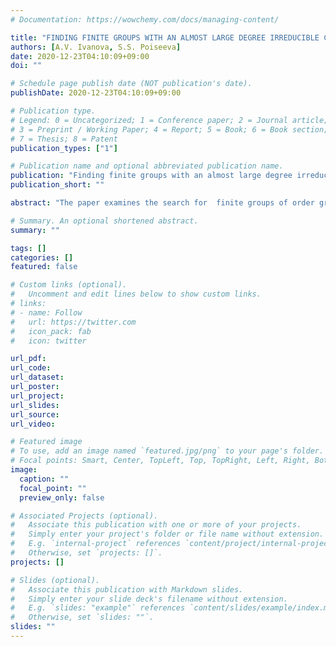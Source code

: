 ```yaml
---
# Documentation: https://wowchemy.com/docs/managing-content/

title: "FINDING FINITE GROUPS WITH AN ALMOST LARGE DEGREE IRREDUCIBLE CHARACTER IN GAP"
authors: [A.V. Ivanova, S.S. Poiseeva]
date: 2020-12-23T04:10:09+09:00
doi: ""

# Schedule page publish date (NOT publication's date).
publishDate: 2020-12-23T04:10:09+09:00

# Publication type.
# Legend: 0 = Uncategorized; 1 = Conference paper; 2 = Journal article;
# 3 = Preprint / Working Paper; 4 = Report; 5 = Book; 6 = Book section;
# 7 = Thesis; 8 = Patent
publication_types: ["1"]

# Publication name and optional abbreviated publication name.
publication: "Finding finite groups with an almost large degree irreducible character in GAP"
publication_short: ""

abstract: "The paper examines the search for  finite groups of order greater than three with a degree of irreducible character that $$2Θ(1)^2 <|G|≤3Θ(1)^2$$ using the system GAP. "

# Summary. An optional shortened abstract.
summary: ""

tags: []
categories: []
featured: false

# Custom links (optional).
#   Uncomment and edit lines below to show custom links.
# links:
# - name: Follow
#   url: https://twitter.com
#   icon_pack: fab
#   icon: twitter

url_pdf: 
url_code:
url_dataset:
url_poster:
url_project:
url_slides:
url_source:
url_video:

# Featured image
# To use, add an image named `featured.jpg/png` to your page's folder. 
# Focal points: Smart, Center, TopLeft, Top, TopRight, Left, Right, BottomLeft, Bottom, BottomRight.
image:
  caption: ""
  focal_point: ""
  preview_only: false

# Associated Projects (optional).
#   Associate this publication with one or more of your projects.
#   Simply enter your project's folder or file name without extension.
#   E.g. `internal-project` references `content/project/internal-project/index.md`.
#   Otherwise, set `projects: []`.
projects: []

# Slides (optional).
#   Associate this publication with Markdown slides.
#   Simply enter your slide deck's filename without extension.
#   E.g. `slides: "example"` references `content/slides/example/index.md`.
#   Otherwise, set `slides: ""`.
slides: ""
---
```

